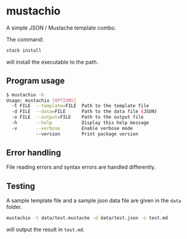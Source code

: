 # mustachio

A simple JSON / Mustache template combo.

The command:

```bash
stack install
```

will install the executable to the path.

## Program usage

```bash
$ mustachio -h
Usage: mustachio [OPTIONS]
  -t FILE  --template=FILE  Path to the template file
  -d FILE  --data=FILE      Path to the data file (JSON)
  -o FILE  --output=FILE    Path to the output file
  -h       --help           Display this help message
  -v       --verbose        Enable verbose mode
           --version        Print package version
```

## Error handling

File reading errors and syntax errors are handled differently.

## Testing

A sample template file and a sample json data file are given in
the `data` folder.

```bash
mustachio -t data/test.mustache -d data/test.json -o test.md
```

will output the result in `test.md`.
